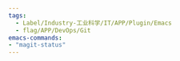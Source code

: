 ```yaml
---
tags:
  - Label/Industry-工业科学/IT/APP/Plugin/Emacs
  - flag/APP/DevOps/Git
emacs-commands:
- "magit-status"
---
```

